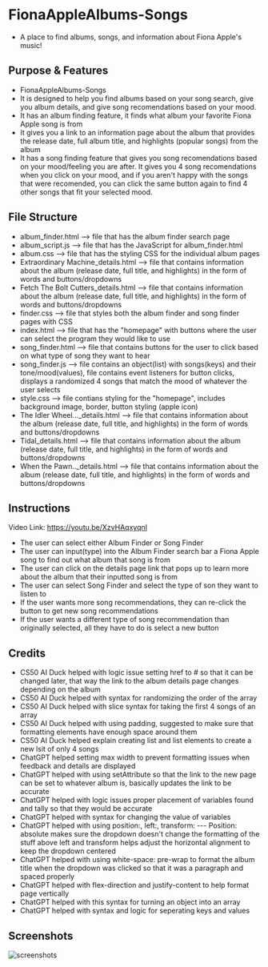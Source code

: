 # FionaAppleAlbums-Songs
- A place to find albums, songs, and information about Fiona Apple's music!
## Purpose & Features
- FionaAppleAlbums-Songs
- It is designed to help you find albums based on your song search, give you album details, and give song recomendations based on your mood.
- It has an album finding feature, it finds what album your favorite Fiona Apple song is from
- It gives you a link to an information page about the album that provides the release date, full album title, and highlights (popular songs) from the album
- It has a song finding feature that gives you song recomendations based on your mood/feeling you are after. It gives you 4 song recomendations when you click on your mood, and if you aren't happy with the songs that were recomended, you can click the same button again to find 4 other songs that fit your selected mood.

## File Structure
- album_finder.html --> file that has the album finder search page
- album_script.js --> file that has the JavaScript for album_finder.html
- album.css --> file that has the styling CSS for the individual album pages
- Extraordinary Machine_details.html --> file that contains information about the album (release date, full title, and highlights) in the form of words and buttons/dropdowns
- Fetch The Bolt Cutters_details.html --> file that contains information about the album (release date, full title, and highlights) in the form of words and buttons/dropdowns
- finder.css --> file that styles both the album finder and song finder pages with CSS
- index.html --> file that has the "homepage" with buttons where the user can select the program they would like to use
- song_finder.html --> file that contains buttons for the user to click based on what type of song they want to hear
- song_finder.js --> file contains an object(list) with songs(keys) and their tone/mood(values), file contains event listeners for button clicks, displays a randomized 4 songs that match the mood of whatever the user selects
- style.css --> file contians styling for the "homepage", includes background image, border, button styling (apple icon)
- The Idler Wheel..._details.html --> file that contains information about the album (release date, full title, and highlights) in the form of words and buttons/dropdowns
- Tidal_details.html --> file that contains information about the album (release date, full title, and highlights) in the form of words and buttons/dropdowns
- When the Pawn.._details.html --> file that contains information about the album (release date, full title, and highlights) in the form of words and buttons/dropdowns

## Instructions
Video Link: https://youtu.be/XzvHAqxyqnI
- The user can select either Album Finder or Song Finder
- The user can input(type) into the Album Finder search bar a Fiona Apple song to find out what album that song is from
- The user can click on the details page link that pops up to learn more about the album that their inputted song is from
- The user can select Song Finder and select the type of son they want to listen to
- If the user wants more song recommendations, they can re-click the button to get new song recommendations
- If the user wants a different type of song recommendation than originally selected, all they have to do is select a new button

## Credits
- CS50 AI Duck helped with logic issue setting href to # so that it can be changed later, that way the link to the album details page changes depending on the album
- CS50 AI Duck helped with syntax for randomizing the order of the array
- CS50 AI Duck helped with slice syntax for taking the first 4 songs of an array
- CS50 AI Duck helped with using padding, suggested to make sure that formatting elements have enough space around them
- CS50 AI Duck helped explain creating list and list elements to create a new lsit of only 4 songs
- ChatGPT helped setting max width to prevent formatting issues when feedback and details are displayed
- ChatGPT helped with using setAttribute so that the link to the new page can be set to whatever album is, basically updates the link to be accurate
- ChatGPT helped with logic issues proper placement of variables found and tally so that they would be accurate
- ChatGPT helped with syntax for changing the value of variables
- ChatGPT helped with using position:, left:, transform: --- Position: absolute makes sure the dropdown doesn't change the formatting of the stuff above
  left and transform helps adjust the horizontal alignment to keep the dropdown centered
- ChatGPT helped with using white-space: pre-wrap to format the album title when the dropdown was clicked so that it was a paragraph and spaced properly
- ChatGPT helped with flex-direction and justify-content to help format page vertically
- ChatGPT helped with this syntax for turning an object into an array
- ChatGPT helped with syntax and logic for seperating keys and values

## Screenshots
![screenshots](images)


